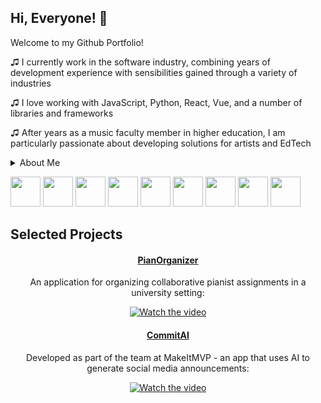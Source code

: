 
## Hi, Everyone! 👋
Welcome to my Github Portfolio!

♫  I currently work in the software industry, combining years of development experience with sensibilities gained through a variety of industries

♫  I love working with JavaScript, Python, React, Vue, and a number of libraries and frameworks

♫  After years as a music faculty member in higher education, I am particularly passionate about developing solutions for artists and EdTech

<details>
  <summary>About Me</summary>
  
  Full stack developer with a passion for solving problems and diving deep! The discipline and tenacity gained from years as 
  a professional pianist 🎹 and college faculty member uniquely primed me for my career in the software industry.
  
  ### My Values
  - Life-long learning; a week where I haven't discovered something new or honed a new skill feels incomplete
  - User-centered software: if we're not developing with the user needs/experience in mind, the game is already lost
  - Clear, empathic and helpful communication. I love to work on a team, providing help to and learning from others!
</details> 
<p>
<img src="https://cdn-icons-png.flaticon.com/512/5968/5968292.png" height="48" width="48" >
<img src="https://cdn-icons-png.flaticon.com/512/5968/5968381.png" height="48" width="48" >
<img src="https://upload.wikimedia.org/wikipedia/commons/thumb/c/c3/Python-logo-notext.svg/1200px-Python-logo-notext.svg.png" height="48" width="48" >
<img src="https://upload.wikimedia.org/wikipedia/commons/thumb/a/a7/React-icon.svg/1200px-React-icon.svg.png" height="48" width="48" >
<img src="https://img.icons8.com/color/600/vue-js.png" height="48" width="48" >
<img src="https://user-images.githubusercontent.com/24623425/36042969-f87531d4-0d8a-11e8-9dee-e87ab8c6a9e3.png" height="48" width="48" >
<img src="https://cdn-icons-png.flaticon.com/512/1051/1051277.png" height="48" width="48" >
<img src="https://w7.pngwing.com/pngs/224/77/png-transparent-website-web-internet-css-style-css3-technology-social-media-logos-i-flat-colorful-icon.png" height="48" width="48" >
<img src="https://pbs.twimg.com/profile_images/1641476962362302464/K8lb6OtN_400x400.jpg" height="48" width="48" >
</p>
<h2>Selected Projects</h2>
<section align="center">
<h4><a href="https://github.com/IguanasEverywhere/collab-organizer">PianOrganizer</a></h4>
<p></p>An application for organizing collaborative pianist assignments in a university setting:</p>
  
[![Watch the video](https://img.youtube.com/vi/-QYABX07N_0/0.jpg)](https://www.youtube.com/watch?v=-QYABX07N_0)

<h4><a href="https://github.com/makeitMVPadmin/Content">CommitAI</a></h4>
<p></p>Developed as part of the team at MakeItMVP - an app that uses AI to generate social media announcements:</p>
  
[![Watch the video](https://img.youtube.com/vi/jKlw0wYHEU4/0.jpg)](https://www.youtube.com/watch?v=jKlw0wYHEU4)
</section>

